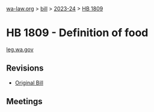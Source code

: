 [wa-law.org](/) > [bill](/bill/) > [2023-24](/bill/2023-24/) > [HB 1809](/bill/2023-24/hb/1809/)

# HB 1809 - Definition of food
[leg.wa.gov](https://app.leg.wa.gov/billsummary?BillNumber=1809&Year=2023&Initiative=false)

## Revisions
* [Original Bill](1/)

## Meetings